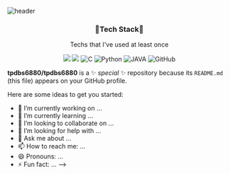 ![header](https://capsule-render.vercel.app/api?type=slice&color=auto&height=300&section=header&text=Hello&desc=I'm%20Se%20Yoon&fontAlignY=30&fontAlign=65&descAlignY=45&descAlign=73&fontSize=90&rotate=20)

<h3 align="center">🐥Tech Stack🐥</h3>

<p align="center"> Techs that I've used at least once </p>

<p align="center">
<img src="https://img.shields.io/badge/Android-3DDC84?style=for-the-badge&logo=Android&logoColor=white"/></a> 
<img src="https://img.shields.io/badge/c++-00599C?style=for-the-badge&logo=c%2B%2B&logoColor=white"/></a>
<img alt="C" src ="https://img.shields.io/badge/C-A8B9CC?&style=for-the-badge&logo=C&logoColor=white"/></a>
<img alt="Python" src ="https://img.shields.io/badge/Python-3766AB?&style=for-the-badge&logo=Python&logoColor=white"/></a>
<img alt="JAVA" src ="https://img.shields.io/badge/Java-007396?&style=for-the-badge&logo=Java&logoColor=white"/></a>
<img alt="GitHub" src ="https://img.shields.io/badge/GitHub-181717?&style=for-the-badge&logo=GitHub&logoColor=white"/></a></p>





**tpdbs6880/tpdbs6880** is a ✨ _special_ ✨ repository because its `README.md` (this file) appears on your GitHub profile.

Here are some ideas to get you started:

- 🔭 I’m currently working on ...
- 🌱 I’m currently learning ...
- 👯 I’m looking to collaborate on ...
- 🤔 I’m looking for help with ...
- 💬 Ask me about ...
- 📫 How to reach me: ...
- 😄 Pronouns: ...
- ⚡ Fun fact: ...
-->
